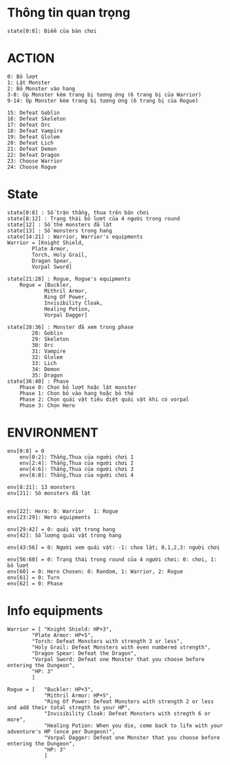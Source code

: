 # Thông tin quan trọng
    state[0:8]: Điểm của bàn chơi

# ACTION
    0: Bỏ lượt
    1: Lật Monster 
    2: Bỏ Monster vào hang
    3-8: Úp Monster kèm trang bị tương ứng (6 trang bị của Warrior)
    9-14: Úp Monster kèm trang bị tương ứng (6 trang bị của Rogue)

    15: Defeat Goblin
    16: Defeat Skeleton
    17: Defeat Orc
    18: Defeat Vampire
    19: Defeat Glolem
    20: Defeat Lich
    21: Defeat Demon
    22: Defeat Dragon
    23: Choose Warrior
    24: Choose Rogue

# State

    state[0:8] : Số trận thắng, thua trên bàn chơi
    state[8:12] : Trạng thái bỏ lượt của 4 người trong round
    state[12] : Số thẻ monsters đã lật
    state[13] : Số monsters trong hang
    state[14:21] : Warrior, Warrior's equipments
    Warrior = [Knight Shield, 
            Plate Armor, 
            Torch, Holy Grail, 
            Dragon Spear, 
            Vorpal Sword]

    state[21:28] : Rogue, Rogue's equipments
        Rogue = [Buckler, 
                Mithril Armor, 
                Ring Of Power, 
                Invisibility Cloak, 
                Healing Potion, 
                Vorpal Dagger]

    state[28:36] : Monster đã xem trong phase
            28: Goblin
            29: Skeleton
            30: Orc
            31: Vampire
            32: Glolem
            33: Lich
            34: Demon
            35: Dragon
    state[36:40] : Phase 
        Phase 0: Chọn bỏ lượt hoặc lật monster
        Phase 1: Chọn bỏ vào hang hoặc bỏ thẻ
        Phase 2: Chọn quái vật tiêu diệt quái vật khi có vorpal
        Phase 3: Chọn Hero

# ENVIRONMENT        
    env[0:8] = 0
        env[0:2]: Thắng,Thua của người chơi 1
        env[2:4]: Thắng,Thua của người chơi 2
        env[4:6]: Thắng,Thua của người chơi 3
        env[6:8]: Thắng,Thua của người chơi 4

    env[8:21]: 13 monsters
    env[21]: Sô monsters đã lật


    env[22]: Hero: 0: Warrior   1: Rogue
    env[23:29]: Hero equipments

    env[29:42] = 0: quái vật trong hang
    env[42]: Số lượng quái vật trong hang

    env[43:56] = 0: Người xem quái vật: -1: chưa lật; 0,1,2,3: người chơi

    env[56:60] = 0: Trạng thái trong round của 4 người chơi: 0: chơi, 1: bỏ lượt
    env[60] = 0: Hero Chosen: 0: Random, 1: Warrior, 2: Rogue
    env[61] = 0: Turn
    env[62] = 0: Phase


# Info equipments
    Warrior = [ "Knight Shield: HP+3",
            "Plate Armor: HP+5",
            "Torch: Defeat Monsters with strength 3 or less",
            "Holy Grail: Defeat Monsters with even numbered strength",
            "Dragon Spear: Defeat the Dragon",
            "Vorpal Sword: Defeat one Monster that you choose before entering the Dungeon",
            "HP: 3"
            ]

    Rogue = [   "Buckler: HP+3",
                "Mithril Armor: HP+5",
                "Ring Of Power: Defeat Monsters with strength 2 or less and add their total stregth to your HP",
                "Invisibility Cloak: Defeat Monsters with stregth 6 or more",
                "Healing Potion: When you die, come back to life with your adventure's HP (once per Dungeon)",
                "Vorpal Dagger: Defeat one Monster that you choose before entering the Dungeon",
                "HP: 3"
                ]